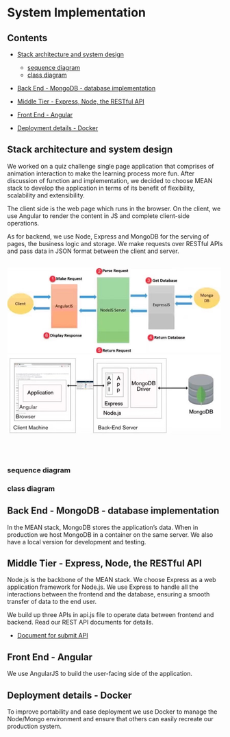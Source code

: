 # System Implementation

## Contents

* [Stack architecture and system design](#_stack)
    * [sequence diagram](#_sequence)
    * [class diagram](#_class)

* [Back End - MongoDB - database implementation](#_backend)

* [Middle Tier - Express, Node, the RESTful API](#_middle)

* [Front End - Angular](#_frontend)

* [Deployment details - Docker](#_deploy)

<a name="_stack"></a>
## Stack architecture and system design

We worked on a quiz challenge single page application that comprises of animation interaction to make the learning process more fun. After discussion of function and implementation, we decided to choose MEAN stack to develop the application in terms of its benefit of flexibility, scalability and extensibility. 

The client side is the web page which runs in the browser. On the client, we use Angular to render the content in JS and complete client-side operations.

As for backend, we use Node, Express and MongoDB for the serving of pages, the business logic and storage. We make requests over RESTful APIs and pass data in JSON format between the client and server.
<br/><br/>
<p float="left">
  <img src="../images/MEAN_stack1.jpeg" width="500" />&nbsp;
  <img src="../images/MEAN_stack2.jpeg" width="500" />
</p>
<br/><br/>

<a name="_sequence"></a>
### sequence diagram

<a name="_class"></a>
### class diagram

<a name="_backend"></a>
## Back End - MongoDB - database implementation

In the MEAN stack, MongoDB stores the application’s data. When in production we host MongoDB in a container on the same server. We also have a local version for development and testing.

<a name="_middle"></a>
## Middle Tier - Express, Node, the RESTful API

Node.js is the backbone of the MEAN stack. We choose Express as a web application framework for Node.js. We use Express to handle all the interactions between the frontend and the database, ensuring a smooth transfer of data to the end user.

We build up three APIs in api.js file to operate data between frontend and backend. Read our REST API documents for details.
* [Document for submit API](/submit_api.md)


<a name="_frontend"></a>
## Front End - Angular

We use AngularJS to build the user-facing side of the application.

<a name="_deploy"></a>
## Deployment details - Docker

To improve portability and ease deployment we use Docker to manage the Node/Mongo environment and ensure that others can easily recreate our production system.
